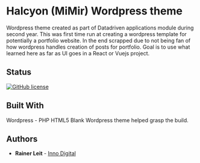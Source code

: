 # Halcyon (MiMir) Wordpress theme
Wordpress theme created as part of Datadriven applications module during second year. This was first time run at creating a wordpress template for potentially a portfolio website. In the end scrapped due to not being fan of how wordpress handles creation of posts for portfolio. Goal is to use what learned here as far as UI goes in a React or Vuejs project. 

## Status
[![GitHub license](https://img.shields.io/github/license/InnoDigital/srn.svg?style=flat-square)](https://github.com/InnoDigital/srn/blob/master/LICENSE)

## Built With

Wordpress - PHP
HTML5 Blank Wordpress theme helped grasp the build. 



## Authors

* **Rainer Leit** - [Inno Digital](https://inno.digital)

